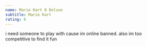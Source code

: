 ```yaml
---
name: Mario Kart 8 Deluxe
subtitle: Mario Kart
rating: 6
---
```


i need someone to play with cause im online banned. also im too competitive to find it fun
